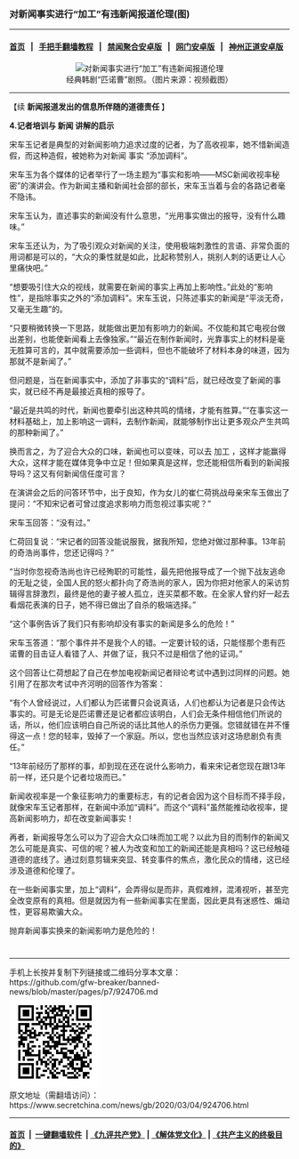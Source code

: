 ### 对新闻事实进行“加工”有违新闻报道伦理(图)
------------------------

#### [首页](https://github.com/gfw-breaker/banned-news/blob/master/README.md) &nbsp;&nbsp;|&nbsp;&nbsp; [手把手翻墙教程](https://github.com/gfw-breaker/guides/wiki) &nbsp;&nbsp;|&nbsp;&nbsp; [禁闻聚合安卓版](https://github.com/gfw-breaker/bn-android) &nbsp;&nbsp;|&nbsp;&nbsp; [网门安卓版](https://github.com/oGate2/oGate) &nbsp;&nbsp;|&nbsp;&nbsp; [神州正道安卓版](https://github.com/SzzdOgate/update) 



<div class="article_right" style="fone-color:#000">
 <p style="text-align:center">
  <img alt="对新闻事实进行“加工”有违新闻报道伦理" src="//img3.secretchina.com/pic/2020/2-29/p2637791a680287232-ss.jpg" style="height:337px; width:600px"/>
  <br>
   经典韩剧“匹诺曹”剧照。（图片来源：视频截图）
   <span id="hideid" name="hideid" style="color:red;display:none;">
    <span href="https://www.secretchina.com">
    </span>
   </span>
  </br>
 </p>
 <div id="txt-mid1-t21-2017">
  

---


  </div>
 </div>
 <p>
  【续
  <span href="https://www.secretchina.com/news/b5/2020/02/28/924105.html">
   <strong>
    新闻报道发出的信息所伴随的道德责任
   </strong>
  </span>
  】
  <span id="hideid" name="hideid" style="color:red;display:none;">
   <span href="https://www.secretchina.com">
   </span>
  </span>
 </p>
 <p>
  <strong>
   4.记者培训与
   <span href="https://www.secretchina.com/news/gb/tag/新闻" target="_blank">
    新闻
   </span>
   讲解的启示
  </strong>
 </p>
 <p>
  宋车玉记者是典型的对新闻影响力追求过度的记者，为了高收视率，她不惜新闻造假，而这种造假，被她称为对新闻
  <span href="https://www.secretchina.com/news/gb/tag/事实" target="_blank">
   事实
  </span>
  “添加调料”。
 </p>
 <p>
  宋车玉为各个媒体的记者举行了一场主题为“事实和影响——MSC新闻收视率秘密”的演讲会。作为新闻主播和新闻社会部的部长，宋车玉当着与会的各路记者毫不隐讳。
 </p>
 <p>
  宋车玉认为，直述事实的新闻没有什么意思，“光用事实做出的报导，没有什么趣味。”
 </p>
 <p>
  宋车玉还认为，为了吸引观众对新闻的关注，使用极端刺激性的言语、非常负面的用词都是可以的，“大众的秉性就是如此，比起称赞别人，挑别人刺的话更让人心里痛快吧。”
 </p>
 <p>
  “想要吸引住大众的视线，就需要在新闻的事实上再加上影响性。”此处的“影响性”，是指除事实之外的“添加调料”。宋车玉说，只陈述事实的新闻是“平淡无奇，又毫无生趣”的。
 </p>
 <p>
  “只要稍微转换一下思路，就能做出更加有影响力的新闻。不仅能和其它电视台做出差别，也能使新闻看上去像独家。”“最近在制作新闻时，光靠事实上的材料是毫无胜算可言的，其中就需要添加一些调料，但也不能破坏了材料本身的味道，因为那就不是新闻了。”
 </p>
 <p>
  但问题是，当在新闻事实中，添加了非事实的“调料”后，就已经改变了新闻的事实，就已经不再是最接近真相的报导了。
 </p>
 <p>
  “最近是共鸣的时代，新闻也要牵引出这种共鸣的情绪，才能有胜算。”“在事实这一材料基础上，加上影响这一调料，去制作新闻，就能够制作出让更多观众产生共鸣的那种新闻了。”
 </p>
 <p>
  换而言之，为了迎合大众的口味，新闻也可以变味，可以去
  <span href="https://www.secretchina.com/news/gb/tag/加工" target="_blank">
   加工
  </span>
  ，这样才能赢得大众，这样才能在媒体竞争中立足！但如果真是这样，您还能相信所看到的新闻报导吗？这又有何新闻信任度可言？
 </p>
 <p>
  在演讲会之后的问答环节中，出于良知，作为女儿的崔仁荷挑战母亲宋车玉做出了提问：“不知宋记者可曾过度追求影响力而忽视过事实呢？”
 </p>
 <center>
  <div style="max-width: 632px;height:180px; display: none; text-align: center; margin: 0 auto; overflow: hidden;overflow-x: hidden;">
   <div id="taboola-midarticle-thumbnails" style="max-width: 632px;height:180px;overflow: hidden;overflow-x: hidden;">
   </div>
  </div>
  <div>
   <ins class="adsbygoogle" data-ad-client="ca-pub-1276641434651360" data-ad-format="fluid" data-ad-layout="in-article" data-ad-slot="5164544770" style="display:block; text-align:center;">
   </ins>
  </div>
 </center>
 <p>
  宋车玉回答：“没有过。”
 </p>
 <p>
  仁荷回复说：“宋记者的回答没能说服我，据我所知，您绝对做过那种事。13年前的奇浩尚事件，您还记得吗？”
 </p>
 <p>
  “当时你忽视奇浩尚也许已经殉职的可能性，最先把他报导成了一个抛下战友逃命的无耻之徒，全国人民的怒火都扑向了奇浩尚的家人，因为你把对他家人的采访剪辑得言辞激烈，最终是他的妻子被人孤立，连买菜都不敢。在全家人曾约好一起去看烟花表演的日子，她不得已做出了自杀的极端选择。”
 </p>
 <p>
  “这个事例告诉了我们只有影响却没有事实的新闻是多么的危险！”
 </p>
 <p>
  宋车玉答道：“那个事件并不是我个人的错。一定要计较的话，只能怪那个患有匹诺曹的目击证人看错了人、并做了证，我只不过是相信了他的证词。”
 </p>
 <p>
  这个回答让仁荷想起了自己在参加电视新闻记者辩论考试中遇到过同样的问题。她引用了在那次考试中齐河明的回答作为答案：
 </p>
 <p>
  “有个人曾经说过，人们都认为匹诺曹只会说真话，人们也都认为记者是只会传达事实的。可是无论是匹诺曹还是记者都应该明白，人们会无条件相信他们所说的话，所以，他们应该明白自己所说的话比其他人的杀伤力更强。您错就错在并不懂得这一点！您的轻率，毁掉了一个家庭。所以，您也当然应该对这场悲剧负有责任。”
 </p>
 <p>
  “13年前经历了那样的事，却到现在还在说什么影响力，看来宋记者您现在跟13年前一样，还只是个记者垃圾而已。”
 </p>
 <p>
  新闻收视率是一个象征影响力的重要标志，有的记者会因为这个目标而不择手段，就像宋车玉记者那样，在新闻中添加“调料”。而这个“调料”虽然能推动收视率，提高新闻影响力，却在改变新闻事实！
 </p>
 <p>
  再者，新闻报导怎么可以为了迎合大众口味而加工呢？以此为目的而制作的新闻又怎么可能是真实、可信的呢？被人为改变和加工的新闻还能是真相吗？这已经触碰道德的底线了。通过刻意剪辑来突显、转变事件的焦点，激化民众的情绪，这已经涉及道德和伦理了。
 </p>
 <p>
  在一些新闻事实里，加上“调料”，会弄得似是而非，真假难辨，混淆视听，甚至完全改变原有的真相。但是就因为有一些新闻事实在里面，因此更具有迷惑性、煽动性，更容易欺骗大众。
 </p>
 <p>
  抛弃新闻事实换来的新闻影响力是危险的！
  <center>
   <div>
    <div id="txt-mid2-t22-2017" style="display: block;  max-height: 351px;  overflow: hidden;">
     <div id="SC-21xxx">
     </div>
     <ins class="adsbygoogle" data-ad-client="ca-pub-1276641434651360" data-ad-format="auto" data-ad-slot="4301710469" data-full-width-responsive="true" style="display:block">
     </ins>
    </div>
   </div>
  </center>
  <div style="padding-top:12px;">
  </div>
 </p>
</div>

<hr/>
手机上长按并复制下列链接或二维码分享本文章：<br/>
https://github.com/gfw-breaker/banned-news/blob/master/pages/p7/924706.md <br/>
<a href='https://github.com/gfw-breaker/banned-news/blob/master/pages/p7/924706.md'><img src='https://github.com/gfw-breaker/banned-news/blob/master/pages/p7/924706.md.png'/></a> <br/>
原文地址（需翻墙访问）：https://www.secretchina.com/news/gb/2020/03/04/924706.html


------------------------
#### [首页](https://github.com/gfw-breaker/banned-news/blob/master/README.md) &nbsp;|&nbsp; [一键翻墙软件](https://github.com/gfw-breaker/nogfw/blob/master/README.md) &nbsp;| [《九评共产党》](https://github.com/gfw-breaker/9ping.md/blob/master/README.md#九评之一评共产党是什么) | [《解体党文化》](https://github.com/gfw-breaker/jtdwh.md/blob/master/README.md) | [《共产主义的终极目的》](https://github.com/gfw-breaker/gczydzjmd.md/blob/master/README.md)


<img src='http://gfw-breaker.win/banned-news/pages/p7/924706.md' width='0px' height='0px'/>